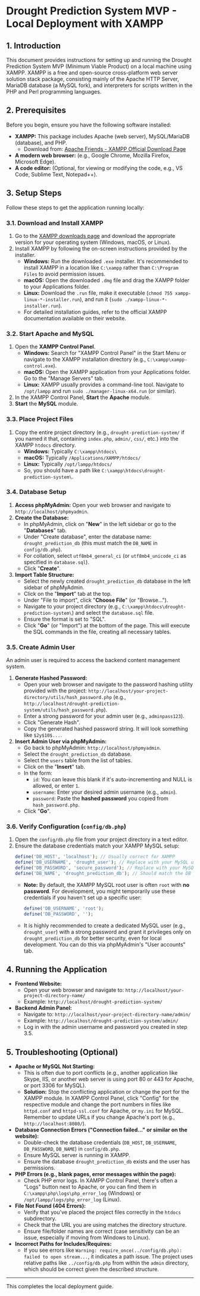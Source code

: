 # Drought Prediction System MVP - Local Deployment with XAMPP

## 1. Introduction

This document provides instructions for setting up and running the Drought Prediction System MVP (Minimum Viable Product) on a local machine using XAMPP. XAMPP is a free and open-source cross-platform web server solution stack package, consisting mainly of the Apache HTTP Server, MariaDB database (a MySQL fork), and interpreters for scripts written in the PHP and Perl programming languages.

## 2. Prerequisites

Before you begin, ensure you have the following software installed:

*   **XAMPP:** This package includes Apache (web server), MySQL/MariaDB (database), and PHP.
    *   Download from: [Apache Friends - XAMPP Official Download Page](https://www.apachefriends.org/download.html)
*   **A modern web browser:** (e.g., Google Chrome, Mozilla Firefox, Microsoft Edge).
*   **A code editor:** (Optional, for viewing or modifying the code, e.g., VS Code, Sublime Text, Notepad++).

## 3. Setup Steps

Follow these steps to get the application running locally:

### 3.1. Download and Install XAMPP

1.  Go to the [XAMPP downloads page](https://www.apachefriends.org/download.html) and download the appropriate version for your operating system (Windows, macOS, or Linux).
2.  Install XAMPP by following the on-screen instructions provided by the installer.
    *   **Windows:** Run the downloaded `.exe` installer. It's recommended to install XAMPP in a location like `C:\xampp` rather than `C:\Program Files` to avoid permission issues.
    *   **macOS:** Open the downloaded `.dmg` file and drag the XAMPP folder to your Applications folder.
    *   **Linux:** Download the `.run` file, make it executable (`chmod 755 xampp-linux-*-installer.run`), and run it (`sudo ./xampp-linux-*-installer.run`).
    *   For detailed installation guides, refer to the official XAMPP documentation available on their website.

### 3.2. Start Apache and MySQL

1.  Open the **XAMPP Control Panel**.
    *   **Windows:** Search for "XAMPP Control Panel" in the Start Menu or navigate to the XAMPP installation directory (e.g., `C:\xampp\xampp-control.exe`).
    *   **macOS:** Open the XAMPP application from your Applications folder. Go to the "Manage Servers" tab.
    *   **Linux:** XAMPP usually provides a command-line tool. Navigate to `/opt/lampp` and run `sudo ./manager-linux-x64.run` (or similar).
2.  In the XAMPP Control Panel, **Start** the **Apache** module.
3.  **Start** the **MySQL** module.

### 3.3. Place Project Files

1.  Copy the entire project directory (e.g., `drought-prediction-system/` if you named it that, containing `index.php`, `admin/`, `css/`, etc.) into the XAMPP `htdocs` directory.
    *   **Windows:** Typically `C:\xampp\htdocs\`
    *   **macOS:** Typically `/Applications/XAMPP/htdocs/`
    *   **Linux:** Typically `/opt/lampp/htdocs/`
    *   So, you should have a path like `C:\xampp\htdocs\drought-prediction-system\`.

### 3.4. Database Setup

1.  **Access phpMyAdmin:** Open your web browser and navigate to `http://localhost/phpmyadmin`.
2.  **Create the Database:**
    *   In phpMyAdmin, click on "**New**" in the left sidebar or go to the "**Databases**" tab.
    *   Under "Create database", enter the database name: `drought_prediction_db` (this must match the `DB_NAME` in `config/db.php`).
    *   For collation, select `utf8mb4_general_ci` (or `utf8mb4_unicode_ci` as specified in `database.sql`).
    *   Click "**Create**".
3.  **Import Table Structure:**
    *   Select the newly created `drought_prediction_db` database in the left sidebar of phpMyAdmin.
    *   Click on the "**Import**" tab at the top.
    *   Under "File to import", click "**Choose File**" (or "Browse...").
    *   Navigate to your project directory (e.g., `C:\xampp\htdocs\drought-prediction-system\`) and select the `database.sql` file.
    *   Ensure the format is set to "SQL".
    *   Click "**Go**" (or "Import") at the bottom of the page. This will execute the SQL commands in the file, creating all necessary tables.

### 3.5. Create Admin User

An admin user is required to access the backend content management system.

1.  **Generate Hashed Password:**
    *   Open your web browser and navigate to the password hashing utility provided with the project: `http://localhost/your-project-directory/utils/hash_password.php` (e.g., `http://localhost/drought-prediction-system/utils/hash_password.php`).
    *   Enter a strong password for your admin user (e.g., `adminpass123`).
    *   Click "Generate Hash".
    *   Copy the generated hashed password string. It will look something like `$2y$10$...`.
2.  **Insert Admin User via phpMyAdmin:**
    *   Go back to phpMyAdmin: `http://localhost/phpmyadmin`.
    *   Select the `drought_prediction_db` database.
    *   Select the `users` table from the list of tables.
    *   Click on the "**Insert**" tab.
    *   In the form:
        *   `id`: You can leave this blank if it's auto-incrementing and NULL is allowed, or enter `1`.
        *   `username`: Enter your desired admin username (e.g., `admin`).
        *   `password`: Paste the **hashed password** you copied from `hash_password.php`.
    *   Click "**Go**".

### 3.6. Verify Configuration (`config/db.php`)

1.  Open the `config/db.php` file from your project directory in a text editor.
2.  Ensure the database credentials match your XAMPP MySQL setup:
    ```php
    define('DB_HOST', 'localhost'); // Usually correct for XAMPP
    define('DB_USERNAME', 'drought_user'); // Replace with your MySQL username
    define('DB_PASSWORD', 'secure_password'); // Replace with your MySQL password
    define('DB_NAME', 'drought_prediction_db'); // Should match the DB you created
    ```
    *   **Note:** By default, the XAMPP MySQL root user is often `root` with **no password**. For development, you might temporarily use these credentials if you haven't set up a specific user:
        ```php
        define('DB_USERNAME', 'root');
        define('DB_PASSWORD', ''); 
        ```
    *   It is highly recommended to create a dedicated MySQL user (e.g., `drought_user`) with a strong password and grant it privileges only on `drought_prediction_db` for better security, even for local development. You can do this via phpMyAdmin's "User accounts" tab.

## 4. Running the Application

*   **Frontend Website:**
    *   Open your web browser and navigate to: `http://localhost/your-project-directory-name/`
    *   Example: `http://localhost/drought-prediction-system/`
*   **Backend Admin Panel:**
    *   Navigate to: `http://localhost/your-project-directory-name/admin/`
    *   Example: `http://localhost/drought-prediction-system/admin/`
    *   Log in with the admin username and password you created in step 3.5.

## 5. Troubleshooting (Optional)

*   **Apache or MySQL Not Starting:**
    *   This is often due to port conflicts (e.g., another application like Skype, IIS, or another web server is using port 80 or 443 for Apache, or port 3306 for MySQL).
    *   **Solution:** Stop the conflicting application or change the port for the XAMPP module. In XAMPP Control Panel, click "Config" for the respective module and change the port numbers in files like `httpd.conf` and `httpd-ssl.conf` for Apache, or `my.ini` for MySQL. Remember to update URLs if you change Apache's port (e.g., `http://localhost:8080/`).
*   **Database Connection Errors ("Connection failed..." or similar on the website):**
    *   Double-check the database credentials (`DB_HOST`, `DB_USERNAME`, `DB_PASSWORD`, `DB_NAME`) in `config/db.php`.
    *   Ensure MySQL server is running in XAMPP.
    *   Ensure the database `drought_prediction_db` exists and the user has permissions.
*   **PHP Errors (e.g., blank pages, error messages within the page):**
    *   Check PHP error logs. In XAMPP Control Panel, there's often a "Logs" button next to Apache, or you can find them in `C:\xampp\php\logs\php_error_log` (Windows) or `/opt/lampp/logs/php_error_log` (Linux).
*   **File Not Found (404 Errors):**
    *   Verify that you've placed the project files correctly in the `htdocs` subdirectory.
    *   Check that the URL you are using matches the directory structure.
    *   Ensure file/folder names are correct (case sensitivity can be an issue, especially if moving from Windows to Linux).
*   **Incorrect Paths for Includes/Requires:**
    *   If you see errors like `Warning: require_once(../config/db.php): failed to open stream...`, it indicates a path issue. The project uses relative paths like `../config/db.php` from within the `admin` directory, which should be correct given the described structure.

---
This completes the local deployment guide.
